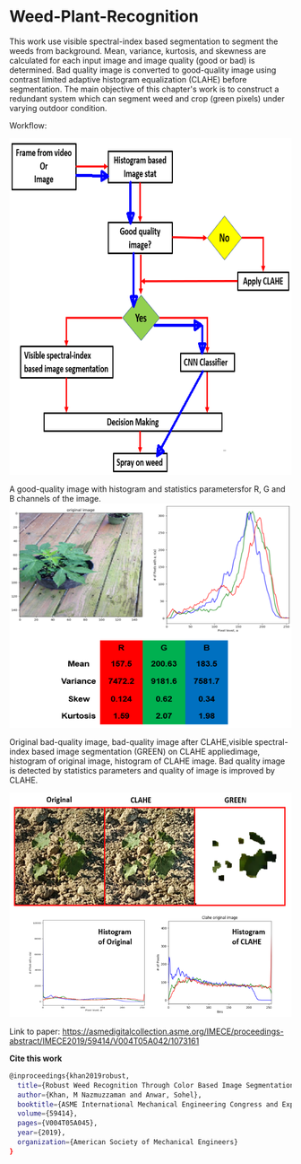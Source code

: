 # Weed-Plant-Recognition
This work use visible spectral-index based segmentation to segment the weeds from background. Mean, variance, kurtosis, and skewness are calculated for each input image and image quality (good or bad) is determined. Bad quality image is converted to good-quality image using contrast limited adaptive histogram equalization (CLAHE) before segmentation. The main objective of this chapter's work is to construct a redundant system which can segment weed and crop (green pixels) under varying outdoor condition.

Workflow:  

<img src="https://github.com/sudokhan112/Weed-Plant-Recognition/blob/main/Plant-Weed-Segmentation/fig5_1.png" width="600" height="600">

A good-quality image with histogram and statistics parametersfor R, G and B channels of the image.  
<img src="https://github.com/sudokhan112/Weed-Plant-Recognition/blob/main/Plant-Weed-Segmentation/fig5_4.png" width="600" height="400">

Original bad-quality image, bad-quality image after CLAHE,visible spectral-index based image segmentation (GREEN) on CLAHE appliedimage, histogram of original image, histogram of CLAHE image. Bad quality image is detected by statistics parameters and quality of image is improved by CLAHE.

<img src="https://github.com/sudokhan112/Weed-Plant-Recognition/blob/main/Plant-Weed-Segmentation/fig5_6.png" width="600" height="400">

Link to paper: https://asmedigitalcollection.asme.org/IMECE/proceedings-abstract/IMECE2019/59414/V004T05A042/1073161


**Cite this work**
```bash
@inproceedings{khan2019robust,
  title={Robust Weed Recognition Through Color Based Image Segmentation and Convolution Neural Network Based Classification},
  author={Khan, M Nazmuzzaman and Anwar, Sohel},
  booktitle={ASME International Mechanical Engineering Congress and Exposition},
  volume={59414},
  pages={V004T05A045},
  year={2019},
  organization={American Society of Mechanical Engineers}
}
```
